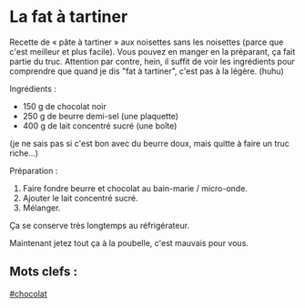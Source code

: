 La fat à tartiner
=================

Recette de « pâte à tartiner » aux noisettes sans les noisettes (parce
que c'est meilleur et plus facile). Vous pouvez en manger en la
préparant, ça fait partie du truc. Attention par contre, hein, il
suffit de voir les ingrédients pour comprendre que quand je dis "fat à
tartiner", c'est pas à la légère. (huhu)

Ingrédients :

- 150 g de chocolat noir
- 250 g de beurre demi-sel (une plaquette)
- 400 g de lait concentré sucré (une boîte)

(je ne sais pas si c'est bon avec du beurre doux, mais quitte à faire
un truc riche...)

Préparation :

1. Faire fondre beurre et chocolat au bain-marie / micro-onde.
2. Ajouter le lait concentré sucré.
3. Mélanger.

Ça se conserve très longtemps au réfrigérateur.

Maintenant jetez tout ça à la poubelle, c'est mauvais pour vous.

Mots clefs :
----------------

[#chocolat](index.chocolat.html)

